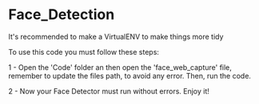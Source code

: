 # Face_Detection

It's recommended to make a VirtualENV to make things more tidy

To use this code you must follow these steps:

1 - Open the 'Code' folder an then open the 'face_web_capture' file, remember to update the files path, to avoid any error. Then, run the code.

2 - Now your Face Detector must run without errors. Enjoy it!
